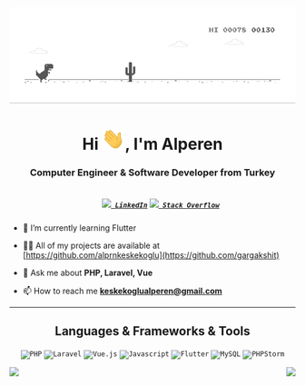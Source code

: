<p align="center"> <img src="https://raw.githubusercontent.com/ThomasSalty/ThomasSalty/1186a366073fb47f0287e68b8d97006a989f4901/dino.gif"/></p>

<h1 align="center">Hi <img src="https://raw.githubusercontent.com/ABSphreak/ABSphreak/master/gifs/Hi.gif" width="40px" />, I'm Alperen</h1>
<h3 align="center">Computer Engineer & Software Developer from Turkey</h3>

<h5 align="center">
  <code>
    <a href="https://www.linkedin.com/in/alperenkeskekoglu/" title="LinkedIn Profile"><img width="22" src="https://github.com/zumrudu-anka/zumrudu-anka/blob/master/images/linkedin.svg"> LinkedIn</a></code>
  <code><a href="https://stackoverflow.com/users/11777590/alprnkeskekoglu" title="Stack Overflow Profile"><img width="22" src="https://github.com/zumrudu-anka/zumrudu-anka/blob/master/images/stackoverflow.svg"> Stack Overflow</a></code>
</h5>

- 🌱 I’m currently learning Flutter

- 👨‍💻 All of my projects are available at [https://github.com/alprnkeskekoglu](https://github.com/gargakshit)

- 💬 Ask me about **PHP, Laravel, Vue**

- 📫 How to reach me **keskekoglualperen@gmail.com**

<hr>

<h2 align="center">Languages & Frameworks & Tools</h2>

<p align="center">
  <code><img title="PHP" height="40" src="https://www.php.net/images/logos/new-php-logo.svg"></code>
  <code><img title="Laravel" height="40" src="https://upload.wikimedia.org/wikipedia/commons/thumb/9/9a/Laravel.svg/1200px-Laravel.svg.png"></code>
  <code><img title="Vue.js" height="40" src="https://cdn.changelog.com/uploads/icons/topics/nnG/icon_large.png"></code>
  <code><img title="Javascript" height="40" src="https://www.freepnglogos.com/uploads/javascript-png/javascript-vector-logo-yellow-png-transparent-javascript-vector-12.png"></code>
  <code><img title="Flutter" height="40" src="https://cdn.iconscout.com/icon/free/png-512/flutter-2038877-1720090.png"></code>
  <code><img title="MySQL" height="40" src="https://cdn.worldvectorlogo.com/logos/mysql-5.svg"></code>
  <code><img title="PHPStorm" height="40" src="https://seeklogo.com/images/P/phpstorm-logo-220B633CDA-seeklogo.com.png"></code>
</p>


<p align="center">
<img align='left' src="https://github-readme-stats.vercel.app/api/top-langs/?username=alprnkeskekoglu&theme=dracula">
<img align='right' src="https://github-readme-stats.vercel.app/api?username=alprnkeskekoglu&show_icons=true&theme=dracula">
</p>
